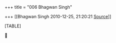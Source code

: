 +++
title = "006 Bhagwan Singh"

+++
[[Bhagwan Singh	2010-12-25, 21:20:21 [Source](https://groups.google.com/g/bvparishat/c/e10Q76zX2xs)]]



[TABLE]



